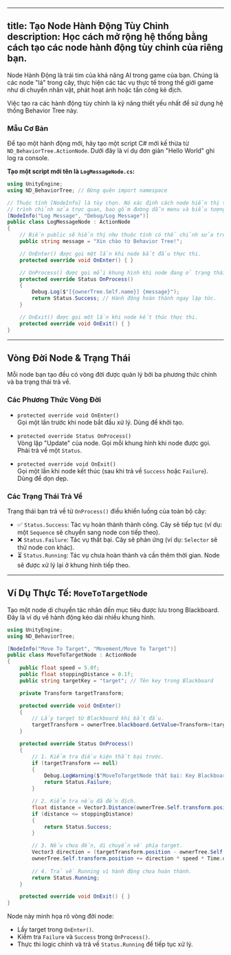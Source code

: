 
---
title: Tạo Node Hành Động Tùy Chỉnh
description: Học cách mở rộng hệ thống bằng cách tạo các node hành động tùy chỉnh của riêng bạn.
---

Node Hành Động là trái tim của khả năng AI trong game của bạn. Chúng là các node "lá" trong cây, thực hiện các tác vụ thực tế trong thế giới game như di chuyển nhân vật, phát hoạt ảnh hoặc tấn công kẻ địch.

Việc tạo ra các hành động tùy chỉnh là kỹ năng thiết yếu nhất để sử dụng hệ thống Behavior Tree này.

### Mẫu Cơ Bản

Để tạo một hành động mới, hãy tạo một script C# mới kế thừa từ `ND_BehaviorTree.ActionNode`. Dưới đây là ví dụ đơn giản "Hello World" ghi log ra console.

**Tạo một script mới tên là `LogMessageNode.cs`:**

```csharp
using UnityEngine;
using ND_BehaviorTree; // Đừng quên import namespace

// Thuộc tính [NodeInfo] là tùy chọn. Nó xác định cách node hiển thị trong
// trình chỉnh sửa trực quan, bao gồm đường dẫn menu và biểu tượng.
[NodeInfo("Log Message", "Debug/Log Message")]
public class LogMessageNode : ActionNode
{
    // Biến public sẽ hiển thị như thuộc tính có thể chỉnh sửa trong cửa sổ Behavior Tree.
    public string message = "Xin chào từ Behavior Tree!";

    // OnEnter() được gọi một lần khi node bắt đầu thực thi.
    protected override void OnEnter() { }

    // OnProcess() được gọi mỗi khung hình khi node đang ở trạng thái 'Running'.
    protected override Status OnProcess()
    {
        Debug.Log($"[{ownerTree.Self.name}] {message}");
        return Status.Success; // Hành động hoàn thành ngay lập tức.
    }

    // OnExit() được gọi một lần khi node kết thúc thực thi.
    protected override void OnExit() { }
}
```

---

## Vòng Đời Node & Trạng Thái

Mỗi node bạn tạo đều có vòng đời được quản lý bởi ba phương thức chính và ba trạng thái trả về.

### Các Phương Thức Vòng Đời

- `protected override void OnEnter()`  
  Gọi một lần trước khi node bắt đầu xử lý. Dùng để khởi tạo.

- `protected override Status OnProcess()`  
  Vòng lặp "Update" của node. Gọi mỗi khung hình khi node được gọi. Phải trả về một `Status`.

- `protected override void OnExit()`  
  Gọi một lần khi node kết thúc (sau khi trả về `Success` hoặc `Failure`). Dùng để dọn dẹp.

### Các Trạng Thái Trả Về

Trạng thái bạn trả về từ `OnProcess()` điều khiển luồng của toàn bộ cây:

- ✅ `Status.Success`: Tác vụ hoàn thành thành công. Cây sẽ tiếp tục (ví dụ: một `Sequence` sẽ chuyển sang node con tiếp theo).
- ❌ `Status.Failure`: Tác vụ thất bại. Cây sẽ phản ứng (ví dụ: `Selector` sẽ thử node con khác).
- ⏳ `Status.Running`: Tác vụ chưa hoàn thành và cần thêm thời gian. Node sẽ được xử lý lại ở khung hình tiếp theo.

---

## Ví Dụ Thực Tế: `MoveToTargetNode`

Tạo một node di chuyển tác nhân đến mục tiêu được lưu trong Blackboard. Đây là ví dụ về hành động kéo dài nhiều khung hình.

```csharp
using UnityEngine;
using ND_BehaviorTree;

[NodeInfo("Move To Target", "Movement/Move To Target")]
public class MoveToTargetNode : ActionNode
{
    public float speed = 5.0f;
    public float stoppingDistance = 0.1f;
    public string targetKey = "target"; // Tên key trong Blackboard

    private Transform targetTransform;

    protected override void OnEnter()
    {
        // Lấy target từ Blackboard khi bắt đầu.
        targetTransform = ownerTree.blackboard.GetValue<Transform>(targetKey);
    }

    protected override Status OnProcess()
    {
        // 1. Kiểm tra điều kiện thất bại trước.
        if (targetTransform == null)
        {
            Debug.LogWarning($"MoveToTargetNode thất bại: Key Blackboard '{targetKey}' là null.");
            return Status.Failure;
        }

        // 2. Kiểm tra nếu đã đến đích.
        float distance = Vector3.Distance(ownerTree.Self.transform.position, targetTransform.position);
        if (distance <= stoppingDistance)
        {
            return Status.Success;
        }

        // 3. Nếu chưa đến, di chuyển về phía target.
        Vector3 direction = (targetTransform.position - ownerTree.Self.transform.position).normalized;
        ownerTree.Self.transform.position += direction * speed * Time.deltaTime;
        
        // 4. Trả về Running vì hành động chưa hoàn thành.
        return Status.Running;
    }

    protected override void OnExit() { }
}
```

Node này minh họa rõ vòng đời node:

- Lấy target trong `OnEnter()`.
- Kiểm tra `Failure` và `Success` trong `OnProcess()`.
- Thực thi logic chính và trả về `Status.Running` để tiếp tục xử lý.
